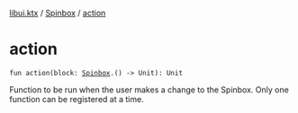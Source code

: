 [libui.ktx](../index.md) / [Spinbox](index.md) / [action](./action.md)

# action

`fun action(block: `[`Spinbox`](index.md)`.() -> Unit): Unit`

Function to be run when the user makes a change to the Spinbox.
Only one function can be registered at a time.

